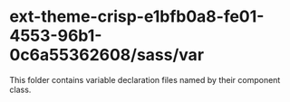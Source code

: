# ext-theme-crisp-e1bfb0a8-fe01-4553-96b1-0c6a55362608/sass/var

This folder contains variable declaration files named by their component class.

